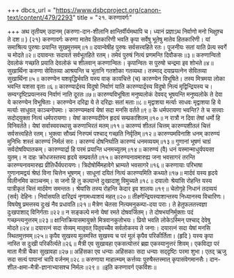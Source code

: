 +++
dbcs_url = "https://www.dsbcproject.org/canon-text/content/479/2293"
title = "२१. करुणावर्गः"

+++
अथ तृतीयम् उदानम् 
(करुणा-दान-शीलानि क्षान्तिर्वीर्यमथापि च। 
ध्यानं प्रज्ञाऽथ निर्वाणो मनो भिक्षुश्च ते दश॥ )
(२१) करुणावर्गः 
करुणा मातेव हितकारिणी भवति 
कृपा सर्वेषु भूतेषु  मातेव हितकारिणी। 
यां समाश्रित्य पुरुषाः प्रयान्ति सुखमुत्तमम्॥१॥
दयान्वेषीह पुरुषः सर्वसत्त्वहिते रतः। 
पूजनीयः सतां याति प्रेत्य स्वर्गे च मोदते॥२॥
दयावन्तः सदावर्त सर्वभूतहिते रतम्। 
तमेवं पुरुषं नित्यं प्रणमन्ति दिवौकसः॥३॥
करुणान्वितो देवलोकं गच्छति 
प्रयाति देवलोकं च शीलवान् करुणान्वितः। 
कृपान्वितः स पुरुषो चन्द्रमा इव शोभते॥४॥
सुखार्थिना करुणा सेवितव्या 
आश्रयन्ति च भूतानि गतशोका गतव्यथा। 
तस्माद् दयाप्रयत्नेन सेवितव्या सुखार्थिना॥५॥
कारुण्येन यशवृद्धिर्भवति 
यस्य वाक् कायचित्ते (च) कारुण्येन विभूषिते। 
तस्य मित्रमया लोका भवन्ति यशसा वृताः॥६॥
कारुण्यार्द्रस्य विदुषो निर्वाणं याति 
कारुण्यार्द्रस्य विदुषो नित्यं मृद्विन्द्रियस्य च। 
सम्यग्दृष्टिप्रयत्नस्य निर्वाणं नाति दूरतः॥७॥
कारुण्यविभूषिता मनुष्यलोकं देववद् भूषयन्ति 
मनुष्यलोके ते देवा ये कारुण्येन विभूषिताः। 
कारुण्येन दरिद्रा ये ते दरिद्राः सतां मताः॥८॥
मृद्वाशया मर्त्याः साधवः 
मृद्वाशया हि ये मर्त्याः साधुवत् काञ्चनोपमाः। 
कारुण्यमक्षयं येषां सदा मनसि वर्तते॥९॥
के धर्मपरायणा भवन्ति?
ते च सत्त्वाः सदोद्‍युक्ता नित्यं धर्मपरायणाः। 
येषां कारुण्यदीपेन हृदयं सम्प्रकाशितम्॥१०॥
न रात्रौ न दिवा तेषां धर्मो हि विनिवर्तते। 
येषां सर्वास्ववस्थासु करुणाभिरतं मतम्॥११॥
कारुण्यं शीतलं चित्तम् 
कारुण्यशीतलं चित्तं सर्वसत्त्वहिते रतम्। 
भुक्त्वा सौख्यं निरुपमं पश्चाद् गच्छति निर्वृतिम्॥१२॥
कारुण्यमविनाशि धनम् 
कारुण्यं मुनिभिः शस्तं कारुण्यं निर्मलं सरः। 
कारुण्यं दोषनिर्घाति कारुण्यं धनमव्ययम्॥१३॥
गुणानां भूषणं चाग्रं सर्वदोषविघातकम्। 
कारुण्यार्द्रा हि परमं प्रयान्ति धनमच्युतम्॥१४॥
कारुण्यं (वै) धनं यस्मान्माधुर्यपयसा युतम्। 
न दाहः क्रोधजस्तस्य हृदये सम्प्रवर्तते॥१५॥
कारुण्यनावमारुह्य जना भवसागरं तरन्ति 
कारुण्यनावमारुह्य प्रीतिर्धैर्यपरायणः। 
त्रिदोषोर्मिमहावेगे भ्राम्यते भवसागरे॥१६॥
करुणायाः परिभाषा
गुणानामद्वयं श्रेष्ठं विना चित्तेन भूषणम्। 
साधूनां दयितं नित्यं कारुण्यमिति कथ्यते॥१७॥
मार्दवं यस्य हृदये विलीनमिव काञ्चनम्। 
स जनो हि तु कल्पान्ते दुःखादाशु विमुच्यते॥१८॥
दयालोः श्रेयांसि रोहन्ति 
यस्य पात्रीकृतं चित्तं मार्दवेण समन्ततः। 
श्रेयांसि तस्य रोहन्ति केदार इव शालयः॥१९॥
चेतोगृहे निधानं तदव्ययं (सर्व) देहिनः। 
निर्वासयति दारिद्रयं नृणामध्याशयं महत्॥२०॥
तीक्ष्णेन्द्रियस्याशान्तस्य निध्यानस्य विचारिणः। 
विषयेषु प्रमत्तस्य दुःखं नैव प्रधावति॥२१॥
मैत्रेण चेतसा नित्यमनुकम्पा-दया पराः। 
ते हेतुफलतत्त्वज्ञा दुःखपाशाद् विनिर्गताः॥२२॥
न सङ्कल्पे मनो येषां रमते दोषवर्जितम्। 
ते दोषभयनिर्मुक्ताः पदं गच्छन्त्यनुत्तरम्॥२३॥
क्षान्तिक्रियासमायुक्ते मित्रवानकुतोभयः। 
प्रियो भवति लोकेऽस्मिन् पश्चाद् देवेषु मोदते॥२४॥
दयारत्नं सदा सेव्यम् 
मातृवत् पितृवच्चैव सर्वलोकस्य ते जनाः। 
दयारत्नं सदा येषां मनसि स्थितमुत्तमम्॥२५॥
कृपैव सुखस्य मूलमस्ति 
सुखस्य च परं मूलं कृपैव परिकीर्तिता। 
(हृदि ) यस्य कृपा नास्ति स दुःखी परिकीर्त्यते॥२६॥
मैत्री एव सुखावहा 
एकसत्योत्तरं ब्रह्म एकस्यानुत्तरं शिवम्। 
एकविद्या परं माता मैत्री चैका सुखावहा॥२७॥
अहिंसका एव धन्याः 
अहिंसकाः सदा धन्याः सद्‍दृष्टिः परमा शुभा। 
एतद् ऋजु सदा सत्यं पापानां चापि वर्जनम्॥२८॥
करुणाया माहात्म्यम् 
कर्त्तव्यः पुरुषैस्तस्मात् कृपासंवेगमानसैः। 
दान-शील-क्षमा-मैत्री-ज्ञानाभ्यासश्च निर्मलः॥२९॥
॥इति करुणावर्ग एकविंशः॥
